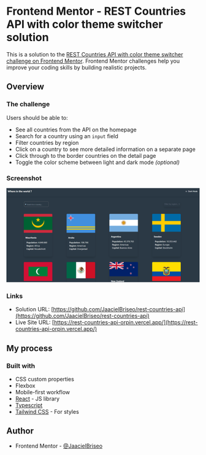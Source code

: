 # Frontend Mentor - REST Countries API with color theme switcher solution

This is a solution to the [REST Countries API with color theme switcher challenge on Frontend Mentor](https://www.frontendmentor.io/challenges/rest-countries-api-with-color-theme-switcher-5cacc469fec04111f7b848ca). Frontend Mentor challenges help you improve your coding skills by building realistic projects. 


## Overview

### The challenge

Users should be able to:

- See all countries from the API on the homepage
- Search for a country using an `input` field
- Filter countries by region
- Click on a country to see more detailed information on a separate page
- Click through to the border countries on the detail page
- Toggle the color scheme between light and dark mode *(optional)*

### Screenshot

![](./screenshot.png)


### Links

- Solution URL: [https://github.com/JaacielBriseo/rest-countries-api](https://github.com/JaacielBriseo/rest-countries-api)
- Live Site URL: [https://rest-countries-api-orpin.vercel.app/](https://rest-countries-api-orpin.vercel.app/)

## My process

### Built with

- CSS custom properties
- Flexbox
- Mobile-first workflow
- [React](https://reactjs.org/) - JS library
- [Typescript](https://www.typescriptlang.org/) 
- [Tailwind CSS](https://tailwindcss.com/) - For styles


## Author

- Frontend Mentor - [@JaacielBriseo](https://www.frontendmentor.io/profile/JaacielBriseo)

